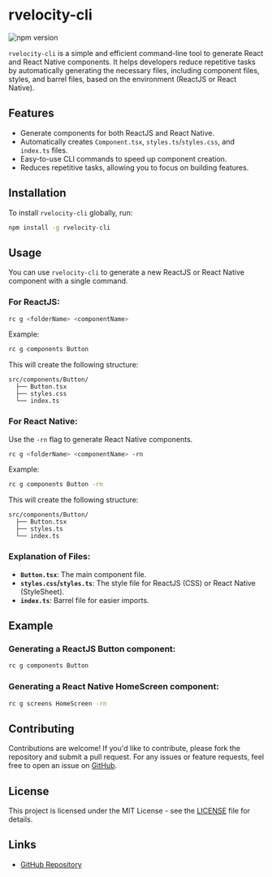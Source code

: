 
# rvelocity-cli

![npm version](https://img.shields.io/npm/v/rvelocity-cli)


`rvelocity-cli` 
is a simple and efficient command-line tool to generate React and React Native components. It helps developers reduce repetitive tasks by automatically generating the necessary files, including component files, styles, and barrel files, based on the environment (ReactJS or React Native).

## Features

- Generate components for both ReactJS and React Native.
- Automatically creates `Component.tsx`, `styles.ts`/`styles.css`, and `index.ts` files.
- Easy-to-use CLI commands to speed up component creation.
- Reduces repetitive tasks, allowing you to focus on building features.

## Installation

To install `rvelocity-cli` globally, run:

```bash
npm install -g rvelocity-cli
```

## Usage

You can use `rvelocity-cli` to generate a new ReactJS or React Native component with a single command.

### For ReactJS:

```bash
rc g <folderName> <componentName>
```

Example:

```bash
rc g components Button
```

This will create the following structure:

```
src/components/Button/
  ├── Button.tsx
  ├── styles.css
  └── index.ts
```

### For React Native:

Use the `-rn` flag to generate React Native components.

```bash
rc g <folderName> <componentName> -rn
```

Example:

```bash
rc g components Button -rn
```

This will create the following structure:

```
src/components/Button/
  ├── Button.tsx
  ├── styles.ts
  └── index.ts
```

### Explanation of Files:

- **`Button.tsx`**: The main component file.
- **`styles.css`/`styles.ts`**: The style file for ReactJS (CSS) or React Native (StyleSheet).
- **`index.ts`**: Barrel file for easier imports.

## Example

### Generating a ReactJS Button component:

```bash
rc g components Button
```

### Generating a React Native HomeScreen component:

```bash
rc g screens HomeScreen -rn
```

## Contributing

Contributions are welcome! If you'd like to contribute, please fork the repository and submit a pull request. For any issues or feature requests, feel free to open an issue on [GitHub](https://github.com/AdityaTarale/rvelocity-cli).

## License

This project is licensed under the MIT License - see the [LICENSE](LICENSE) file for details.

## Links

- [GitHub Repository](https://github.com/AdityaTarale/rvelocity-cli)
